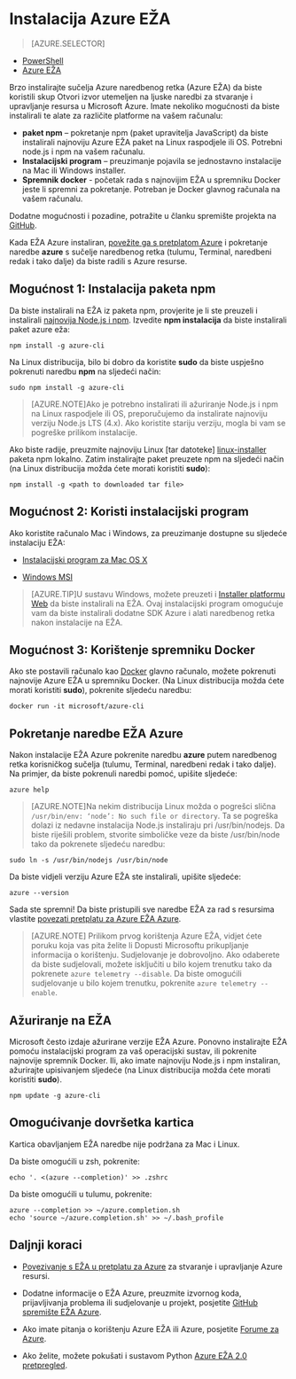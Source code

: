 <properties
    pageTitle="Instalacija Azure sučelja naredbenog retka | Microsoft Azure"
    description="Instalacija na Azure sučelje naredbenog retka (EŽA) za Mac, Linux i Windows da biste počeli koristiti servise za Azure"
    editor=""
    manager="timlt"
    documentationCenter=""
    authors="squillace"
    services="virtual-machines-linux,virtual-network,storage,azure-resource-manager"
    tags="azure-resource-manager,azure-service-management"/>

<tags
    ms.service="multiple"
    ms.workload="multiple"
    ms.tgt_pltfrm="command-line-interface"
    ms.devlang="na"
    ms.topic="article"
    ms.date="10/04/2016"
    ms.author="rasquill"/>
    
# <a name="install-the-azure-cli"></a>Instalacija Azure EŽA

> [AZURE.SELECTOR]
- [PowerShell](powershell-install-configure.md)
- [Azure EŽA](xplat-cli-install.md)

Brzo instalirajte sučelja Azure naredbenog retka (Azure EŽA) da biste koristili skup Otvori izvor utemeljen na ljuske naredbi za stvaranje i upravljanje resursa u Microsoft Azure. Imate nekoliko mogućnosti da biste instalirali te alate za različite platforme na vašem računalu: 

* **paket npm** – pokretanje npm (paket upravitelja JavaScript) da biste instalirali najnoviju Azure EŽA paket na Linux raspodjele ili OS. Potrebni node.js i npm na vašem računalu.
* **Instalacijski program** – preuzimanje pojavila se jednostavno instalacije na Mac ili Windows installer.
* **Spremnik docker** - početak rada s najnovijim EŽA u spremniku Docker jeste li spremni za pokretanje. Potreban je Docker glavnog računala na vašem računalu.
    
Dodatne mogućnosti i pozadine, potražite u članku spremište projekta na [GitHub](https://github.com/azure/azure-xplat-cli). 

Kada EŽA Azure instaliran, [povežite ga s pretplatom Azure](xplat-cli-connect.md) i pokretanje naredbe **azure** s sučelje naredbenog retka (tulumu, Terminal, naredbeni redak i tako dalje) da biste radili s Azure resurse.



## <a name="option-1-install-an-npm-package"></a>Mogućnost 1: Instalacija paketa npm

Da biste instalirali na EŽA iz paketa npm, provjerite je li ste preuzeli i instalirali [najnovija Node.js i npm](https://nodejs.org/en/download/package-manager/). Izvedite **npm instalacija** da biste instalirali paket azure eža: 

    npm install -g azure-cli

Na Linux distribucija, bilo bi dobro da koristite **sudo** da biste uspješno pokrenuti naredbu __npm__ na sljedeći način:

    sudo npm install -g azure-cli

> [AZURE.NOTE]Ako je potrebno instalirati ili ažuriranje Node.js i npm na Linux raspodjele ili OS, preporučujemo da instalirate najnoviju verziju Node.js LTS (4.x). Ako koristite stariju verziju, mogla bi vam se pogreške prilikom instalacije. 

Ako biste radije, preuzmite najnoviju Linux [tar datoteke] [ linux-installer] paketa npm lokalno. Zatim instalirajte paket preuzete npm na sljedeći način (na Linux distribucija možda ćete morati koristiti **sudo**):

    npm install -g <path to downloaded tar file>

## <a name="option-2-use-an-installer"></a>Mogućnost 2: Koristi instalacijski program

Ako koristite računalo Mac i Windows, za preuzimanje dostupne su sljedeće instalaciju EŽA:

* [Instalacijski program za Mac OS X][mac-installer]

* [Windows MSI][windows-installer] 

>[AZURE.TIP]U sustavu Windows, možete preuzeti i [Installer platformu Web](https://go.microsoft.com/?linkid=9828653) da biste instalirali na EŽA. Ovaj instalacijski program omogućuje vam da biste instalirali dodatne SDK Azure i alati naredbenog retka nakon instalacije na EŽA. 


## <a name="option-3-use-a-docker-container"></a>Mogućnost 3: Korištenje spremniku Docker

Ako ste postavili računalo kao [Docker](https://docs.docker.com/engine/understanding-docker/) glavno računalo, možete pokrenuti najnovije Azure EŽA u spremniku Docker. (Na Linux distribucija možda ćete morati koristiti **sudo**), pokrenite sljedeću naredbu:

```
docker run -it microsoft/azure-cli
```


## <a name="run-azure-cli-commands"></a>Pokretanje naredbe EŽA Azure
Nakon instalacije EŽA Azure pokrenite naredbu **azure** putem naredbenog retka korisničkog sučelja (tulumu, Terminal, naredbeni redak i tako dalje). Na primjer, da biste pokrenuli naredbi pomoć, upišite sljedeće:

```
azure help
```
> [AZURE.NOTE]Na nekim distribucija Linux možda o pogrešci slična `/usr/bin/env: ‘node’: No such file or directory`. Ta se pogreška dolazi iz nedavne instalacija Node.js instaliraju pri /usr/bin/nodejs. Da biste riješili problem, stvorite simboličke veze da biste /usr/bin/node tako da pokrenete sljedeću naredbu:

```
sudo ln -s /usr/bin/nodejs /usr/bin/node
```

Da biste vidjeli verziju Azure EŽA ste instalirali, upišite sljedeće:

```
azure --version
```

Sada ste spremni! Da biste pristupili sve naredbe EŽA za rad s resursima vlastite [povezati pretplatu za Azure EŽA Azure](xplat-cli-connect.md).

>[AZURE.NOTE] Prilikom prvog korištenja Azure EŽA, vidjet ćete poruku koja vas pita želite li Dopusti Microsoftu prikupljanje informacija o korištenju. Sudjelovanje je dobrovoljno. Ako odaberete da biste sudjelovali, možete isključiti u bilo kojem trenutku tako da pokrenete `azure telemetry --disable`. Da biste omogućili sudjelovanje u bilo kojem trenutku, pokrenite `azure telemetry --enable`.


## <a name="update-the-cli"></a>Ažuriranje na EŽA

Microsoft često izdaje ažurirane verzije EŽA Azure. Ponovno instalirajte EŽA pomoću instalacijski program za vaš operacijski sustav, ili pokrenite najnovije spremnik Docker. Ili, ako imate najnoviju Node.js i npm instaliran, ažurirajte upisivanjem sljedeće (na Linux distribucija možda ćete morati koristiti **sudo**).

```
npm update -g azure-cli
```

## <a name="enable-tab-completion"></a>Omogućivanje dovršetka kartica

Kartica obavljanjem EŽA naredbe nije podržana za Mac i Linux.

Da biste omogućili u zsh, pokrenite:

```
echo '. <(azure --completion)' >> .zshrc
```

Da biste omogućili u tulumu, pokrenite:

```
azure --completion >> ~/azure.completion.sh
echo 'source ~/azure.completion.sh' >> ~/.bash_profile
```


## <a name="next-steps"></a>Daljnji koraci 

* [Povezivanje s EŽA u pretplatu za Azure](xplat-cli-connect.md) za stvaranje i upravljanje Azure resursi.

* Dodatne informacije o EŽA Azure, preuzmite izvornog koda, prijavljivanja problema ili sudjelovanje u projekt, posjetite [GitHub spremište EŽA Azure](https://github.com/azure/azure-xplat-cli).

* Ako imate pitanja o korištenju Azure EŽA ili Azure, posjetite [Forume za Azure](https://social.msdn.microsoft.com/Forums/en-US/home?forum=azurescripting).

* Ako želite, možete pokušati i sustavom Python [Azure EŽA 2.0 pretpregled](https://github.com/azure/azure-cli).

[mac-installer]: http://aka.ms/mac-azure-cli
[windows-installer]: http://aka.ms/webpi-azure-cli
[linux-installer]: http://aka.ms/linux-azure-cli
[cliasm]: virtual-machines-command-line-tools.md
[cliarm]: ./virtual-machines/azure-cli-arm-commands.md
